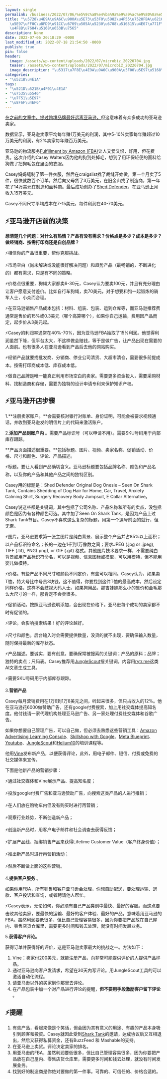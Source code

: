 ```yaml
---
layout: single
permalink: /business/2022/07/06/%e5%9c%a8%e4%ba%9a%e9%a9%ac%e9%80%8a%e5%b9%b3%e5%8f%b0%e5%a6%82%e4%bd%95%e7%94%a8fba%e6%88%90%e5%8a%9f%e5%bc%80%e5%ba%97%ef%bc%8c%e8%bf%99%e9%87%8c%e6%9c%89%e5%81%9a%e5%88%b0%e6%9c%88%e5%85%a515/
title: "\u5728\u4E9A\u9A6C\u900A\u5E73\u53F0\u5982\u4F55\u7528FBA\u6210\u529F\u5F00\
  \u5E97\uFF0C\u8FD9\u91CC\u6709\u505A\u5230\u6708\u516515\u4E07\u771F\u5B9E\u6848\
  \u4F8B\u7684\u5168\u653B\u7565"
description: None
date: 2022-07-06 20:18:29 -0000
last_modified_at: 2022-07-18 21:54:50 -0000
publish: true
pin: false
header:
  image: /assets/wp-content/uploads/2022/07/microbiz_20220704.jpg
  teaser: /assets/wp-content/uploads/2022/07/microbiz_20220704.jpg
  image_description: "\u5317\u7F8E\u4E9A\u9A6C\u900A\u5F00\u5E97\u5168\u653B\u7565"
categories:
- "\u521B\u4E1A"
tags:
- "\u521D\u521B\u4F01\u4E1A"
- "\u7535\u5546"
- "\u7F51\u5E97"
- "\u8F6F\u4EF6"
---
```

[在之前的文章中，提过跨境品牌最好远离亚马逊，](https://aswebuild.com/business/2021/08/17/%e7%94%b5%e5%95%86%e7%94%9f%e6%84%8f%ef%bc%9a%e4%b8%ba%e4%bb%80%e4%b9%88%e8%a6%81%e9%81%bf%e5%bc%80%e4%ba%9a%e9%a9%ac%e9%80%8a%e7%ad%89%e5%a4%a7%e5%b9%b3%e5%8f%b0%e8%bf%9b%e8%a1%8c%e9%94%80%e5%94%ae/)但这意味着有众多成功的亚马逊卖家。

数据显示，亚马逊卖家平均每年赚1万美元的利润，其中5-10%卖家每年赚超过10万美元的利润，有2%卖家每年赚百万美元。

亚马逊的物流服务[Fulfillment by Amazon (FBA)](https://sell.amazon.com/fulfillment-by-amazon)让人又爱又恨，好用，但花费贵。这次介绍的Casey Walters因为他的狗到处掉毛，想到了用环保轻便的面料给狗做了把狗毛包在里面的衣服。

Casey妈妈缝制了第一件衣服，然后在craigslist找了裁缝开始做，第一个月卖了5件，很快就数百个订单，然后向父母贷了3万美元，在旧金山找了制造商，第一年花了14万美元在制造和面料商。最后成功创办了[Shed Defender](https://sheddefender.com)，在亚马逊上月收入15万美元。

Casey不同尺寸平均成本在7-15美元，每件利润在40-70美元。

## ⚡亚马逊开店前的决策

**想清楚几个问题：对什么有热情？产品有没有需求？价格点是多少？成本是多少？做经销商、按需打印商还是自创品牌？**

⚡相信你的产品很重要，帮你克服挑战。

⚡市场空白（尚未解决或没能很好解决问题）和趋势产品（最畅销的，不断进化的）都有需求，只是有不同的策略。

⚡价格点很重要，狗绳大家都卖6-30元，Casey认为要卖100元，并且有充分理由让客户愿意支付差价。比如自行车狗绳，卖70美元，对于想要和狗一起锻炼的骑车人士，小众而合理。

⚡在亚马逊销售产品成本包括：材料、组装、包装、运到仓库等，而亚马逊推荐费通常是售价的15%或0.3美元（哪个高算哪个），如果你自己运输，费用因产品而定，起步价从3美元起。

⚡Casey的利润率通常在40%-70%，因为亚马逊FBA抽取了15%利润。他觉得利润虽然下降，但平台太大，不这样做会赔钱，等于是做广告，让产品出现在需要的人面前。也有很多人在亚马逊看到产品后去他的网站购买。

⚡经销产品就要找批发商、分销商、停业公司清货、大超市清仓，需要很多前提成本。按需打印商成本低、库存成本低。

⚡做自己品牌是唯一能真正利用市场空白的卖家。需要更多资金投入，需要采购材料、找制造商和存储，需要为独特的设计申请专利来保护知识产权。

## ⚡亚马逊开店步骤

1.**注册卖家账户。**会需要核对银行对账单、身份证明，可能会被要求视频通话，并收到亚马逊发的明信片上的代码来激活账户。

2.**添加产品到账户内** 。需要产品标识号（可以申请不用）。需要SKU号码用于内部库存跟踪。

**产品页面描述很重要。**包括标题、图片、视频、卖家名称、促销活动、价格、尺寸和颜色、评论、产品描述。

⚡标题。要让人看到产品确切含义。亚马逊标题要包括品牌名称、颜色和产品名称，以及你的产品和其他产品之间的独特区别。

Casey用的标题是：Shed Defender Original Dog Onesie – Seen On Shark Tank, Contains Shedding of Dog Hair for Home, Car, Travel, Anxiety Calming Shirt, Surgery Recovery Body Jumpsuit, E Collar Alternative。

Casey说这些都是关键词，其中包括了公司名称、产品名称和所有的卖点，没包括颜色是因为有各种颜色可选。其中加了Seen On Shark Tank，是因为产品上过Shark Tank节目。Casey不喜欢这么复杂的标题，用第一个逗号前面的就行，但无奈。

⚡图片。亚马逊要求第一张主图片是纯白背景、展示整个产品并占85%以上面积；以产品标识符命名；长的一边在1千到1万像数之间；要求JPEG (.jpg or .jpeg), TIFF (.tif), PNG(.png), or GIF (.gif) 格式。其他图片技术要求一样，不需要纯白背景或用产品标识符命名，可以是视频、信息图标或模型，可以用模特，但不能用婴儿做模特。

⚡价格。有些产品不同尺寸和颜色不同定价，有些可以相同。Casey认为，如果卖T恤，特大号比中号贵3块钱，这不值得，你要找到这件T恤的最高成本，然后设定同样价格，这样不会歧视大码人士。如果狗用品，那吉娃娃那么小的售价和金毛那么大尺寸的一样，那肯定不会卖很多。

⚡促销活动。按照亚马逊说明添加，会出现在价格下。亚马逊每个成功的卖家都不时有促销的。

⚡评论。会影响搜索结果！好的评论越好。

⚡尺寸和颜色。后台输入时会需要提供数量，没货的就不出现，要确保输入数量，随时保持最新的库存状态。

⚡产品描述。要诚实，要有创意。要确保常被搜索的关键词；产品的原料；品牌；独特的卖点；尺码表。Casey推荐用[JungleScout](https://www.junglescout.com)搜关键词，内容用[rytr.me](http://rytr.me/)这类AI文章生成工具。

⚡需要SKU号码用于内部库存跟踪。

3.**营销产品**

Casey每月营销费用在1万6到1万8美元之间，听起来很多，但只占收入的12%。他在亚马逊花6000做赞助广告，还有google付费搜索，加上用社交媒体提高知名度。他付钱请一家代理机构处理亚马逊广告、另一家处理付费社交媒体和谷歌广告。

如果你想要自己管理广告，可以自己做，但必须去熟悉这些营销工具：[Amazon Advertising Learning Console](https://advertising.amazon.com/resources/learning-console)、[Skillshop with Google](https://skillshop.withgoogle.com)、[Meta Blueprint](https://www.facebookblueprint.com/student/catalog)、[Youtube](https://www.youtube.com)、[JungleScout](https://www.junglescout.com)和[Helium10](https://www.helium10.com)的培训课程等。

他用[Vine](https://www.amazon.ca/vine/about)发布新产品，以便获得评论，此外，用电子邮件、短信、付费或免费的社交媒体来宣传。

下面是他新产品的营销步骤：

⚡通过社交媒体和Vine展示产品、提高知名度；

⚡投放google付费广告和亚马逊赞助广告，向搜索这类产品的人进行推销；

⚡在人们放在购物车内但没有购买时进行再营销；

⚡观察行业趋势，不断创造新产品；

⚡创造新产品时，用客户电子邮件和社会调查去获得反馈；

⚡扩展产品线、捆绑销售产品来获得Lifetime Customer Value（客户终身价值）；

⚡推出新产品时进行再营销活动；

⚡然后不断做上面的这些营销。

4.**提供客户服务** 。

如果你用FBA，所有销售和客户亚马逊会处理，你想自助配送，要处理运输、退款、客户投诉和查询，或者聘请他人帮忙。

⚡Casey表示，无论如何，你必须有自己产品类别中最快、最好的客服。而这点要击败其他卖家，要最快的运输、最好的客户体验、最好的产品，意味着用亚马逊的FBA。虽然利润要低很多，但比自己管理容易很多，因为你要把产品放在自己屋内、零售店货仓库里，需要更多时间和钱去处理，就没有时间发展业务。

5.**获得客户评论。**

获得订单并获得好的评价，这是亚马逊卖家最大的挑战之一。方法如下：

  1. Vine：卖家付200美元，就能注册产品，向非常可能提供评价的人提供产品样品。
  2. 通过亚马逊向客户发请求，希望在30天内写评论。用JungleScout工具的可以激活自动化流程。
  3. 请亚马逊以外的买家到你那里去评论。
  4. 在产品包装中加一个对产品进行评论的提醒，**但不要用手段激励客户留下评论** 。

## ⚡提醒

  1. 有些产品，看起来像是个笑话，但会因为其有意义的用途、有趣的产品本身吸引到顾客和投资。Casey就因此受到[Shark Tank](https://abc.com/shows/shark-tank)的邀请，达成协议后又互相退出，然后又获得私募资金，还有BuzzFeed 和 Mashable的支持。
  2. 在亚马逊上卖货。评论决定卖家的排名。
  3. 用亚马逊的FBA，虽然利润要低很多，但比自己管理容易很多，因为你要把产品放在自己屋内、零售店货仓库里，需要更多时间和钱去处理，就没有时间发展业务。
  4. 找到好的制造商是你绝对要做的第一件事。可靠的、可信任的、价格合适的。
